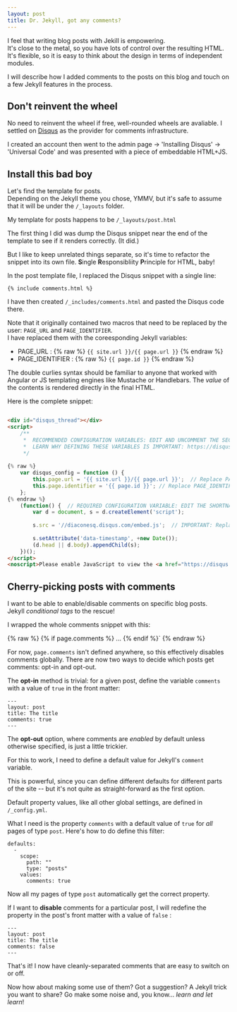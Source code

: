 ```yaml
---
layout: post
title: Dr. Jekyll, got any comments?
---
```


I feel that writing blog posts with Jekill is empowering.  
It's close to the metal, so you have lots of control over the resulting HTML. It's flexible, so it is easy to think about the design in terms of independent modules.

I will describe how I added comments to the posts on this blog and touch on a few Jekyll features in the process.

## Don't reinvent the wheel
No need to reinvent the wheel if free, well-rounded wheels are avaliable.
I settled on [Disqus](https://disqus.com/) as the provider for comments infrastructure. 

I created an account then went to the admin page -> 'Installing Disqus' -> 'Universal Code' and was presented with a piece of embeddable HTML+JS.

## Install this bad boy
Let's find the template for posts.  
Depending on the Jekyll theme you chose, YMMV, but it's safe to assume that it will be under the `/_layouts` folder. 

My template for posts happens to be `/_layouts/post.html`

The first thing I did was dump the Disqus snippet near the end of the template to see if it renders correctly. (It did.)

But I like to keep unrelated things separate, so it's time to refactor the snippet into its own file.  **S**ingle **R**esponsibliity **P**rinciple for HTML, baby! 

In the post template file, I replaced the Disqus snippet with a single line: 

    {% include comments.html %}

I have then created `/_includes/comments.html` and pasted the Disqus code there. 

Note that it originally contained two macros that need to be replaced by the user: `PAGE_URL` and `PAGE_IDENTIFIER`.  
I have replaced them with the coreesponding Jekyll variables:

- PAGE_URL : {% raw %} `{{ site.url }}/{{ page.url }}` {% endraw %} 
- PAGE_IDENTIFIER : {% raw %} `{{ page.id }}` {% endraw %} 

The double curlies syntax should be familiar to anyone that worked with Angular or JS templating engines like Mustache or Handlebars. The *value* of the contents is rendered directly in the final HTML.

Here is the complete snippet:

```html

<div id="disqus_thread"></div>
<script>
    /**
     *  RECOMMENDED CONFIGURATION VARIABLES: EDIT AND UNCOMMENT THE SECTION BELOW TO INSERT DYNAMIC VALUES FROM YOUR PLATFORM OR CMS.
     *  LEARN WHY DEFINING THESE VARIABLES IS IMPORTANT: https://disqus.com/admin/universalcode/#configuration-variables
     */
    
{% raw %} 
    var disqus_config = function () {
        this.page.url = '{{ site.url }}/{{ page.url }}';  // Replace PAGE_URL with your page's canonical URL variable
        this.page.identifier = '{{ page.id }}'; // Replace PAGE_IDENTIFIER with your page's unique identifier variable
    };
{% endraw %}     
    (function() {  // REQUIRED CONFIGURATION VARIABLE: EDIT THE SHORTNAME BELOW
        var d = document, s = d.createElement('script');
        
        s.src = '//diaconesq.disqus.com/embed.js';  // IMPORTANT: Replace EXAMPLE with your forum shortname!
        
        s.setAttribute('data-timestamp', +new Date());
        (d.head || d.body).appendChild(s);
    })();
</script>
<noscript>Please enable JavaScript to view the <a href="https://disqus.com/?ref_noscript" rel="nofollow">comments powered by Disqus.</a></noscript>

``` 


## Cherry-picking posts with comments

I want to be able to enable/disable comments on specific blog posts.  
Jekyll *conditional tags* to the rescue!

I wrapped the whole comments snippet with this: 

{% raw %} 
    {% if page.comments %}
    ...
    {% endif %}`
{% endraw %}
 
For now, `page.comments` isn't defined anywhere, so this effectively disables comments globally.
There are now two ways to decide which posts get comments: opt-in and opt-out.

The **opt-in** method is trivial: for a given post, define the variable `comments` with a value of `true` in the front matter:

    ---
    layout: post
    title: The title
    comments: true
    ---

The **opt-out** option, where comments are *enabled* by default unless otherwise specified, is just a little trickier. 

For this to work, I need to define a default value for Jekyll's `comment` variable.

This is powerful, since you can define different defaults for different parts of the site -- but it's not quite as straight-forward as the first option.

Default property values, like all other global settings, are defined in `/_config.yml`. 

What I need is the property `comments` with a default value of `true` for *all* pages of type `post`. Here's how to do define this filter:

    defaults:
      -
        scope:
          path: ""
          type: "posts"
        values:
          comments: true

Now all my pages of type `post` automatically get the correct property.

If I want to **disable** comments for a particular post, I will redefine the property in the post's front matter with a value of `false` :

    ---
    layout: post
    title: The title
    comments: false
    ---

That's it! I now have cleanly-separated comments that are easy to switch on or off. 

Now how about making some use of them? Got a suggestion? A Jekyll trick you want to share? Go make some noise and, you know... *learn and let learn*!